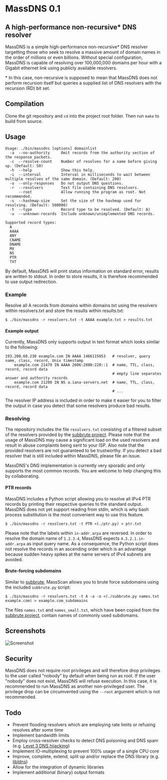 # MassDNS 0.1
## A high-performance non-recursive\* DNS resolver

MassDNS is a simple high-performance non-recursive\* DNS resolver targetting those who seek to resolve a massive amount of domain names in the order of millions or even billions.
Without special configuration, MassDNS is capable of resolving over 100,000,000 domains per hour with a Gigabit ethernet link using publicly available resolvers.

\* In this case, non-recursive is supposed to mean that MassDNS does not perform recursion itself but queries a supplied list of DNS resolvers with the recursion (RD) bit set.

## Compilation
Clone the git repository and `cd` into the project root folder. Then run `make` to build from source.

## Usage
```
Usage: ./bin/massdns [options] domainlist
  -a  --no-authority     Omit records from the authority section of the response packets.
  -c  --resolve-count    Number of resolves for a name before giving up. (Default: 50)
  -h  --help             Show this help.
  -i  --interval         Interval in milliseconds to wait between multiple resolves of the same domain. (Default: 200)
  -o  --only-responses   Do not output DNS questions.
  -r  --resolvers        Text file containing DNS resolvers.
      --root             Allow running the program as root. Not recommended.
  -s  --hashmap-size     Set the size of the hashmap used for resolving. (Default: 500000)
  -t  --type             Record type to be resolved. (Default: A)
  -u  --unknown-records  Include unknown/unimplemented DNS records.

Supported record types:
  A
  AAAA
  ANY
  CNAME
  DNAME
  MX
  NS
  PTR
  TXT
```
By default, MassDNS will print status information on standard error, results are written to stdout. In order to store results, it is therefore recommended to use output redirection.

### Example
Resolve all A records from domains within domains.txt using the resolvers within resolvers.txt and store the results within results.txt:
```
$ ./bin/massdns -r resolvers.txt -t AAAA example.txt > results.txt
```

#### Example output
Currently, MassDNS only supports output in text format which looks similar to the following:
```
193.200.68.230 example.com IN AAAA 1466115053   # resolver, query name, class, record, Unix timestamp
    example.com 21479 IN AAAA 2606:2800:220::1  # name, TTL, class, record, record data
                                                # empty line separates answer and authority records 
    example.com 21200 IN NS a.iana-servers.net  # name, TTL, class, record, record data
                                                # ...
```

The resolver IP address is included in order to make it easier for you to filter the output in case you detect that some resolvers produce bad results.

### Resolving
The repository includes the file `resolvers.txt` consisting of a filtered subset of the resolvers provided by the [subbrute project](https://github.com/TheRook/subbrute).
Please note that the usage of MassDNS may cause a significant load on the used resolvers and result in abuse complaints being sent to your ISP.
Also note that the provided resolvers are not guaranteed to be trustworthy. If you detect a bad resolver that is still included within MassDNS, please file an issue.

MassDNS's DNS implementation is currently very sporadic and only supports the most common records. You are welcome to help changing this by collaborating.

#### PTR records
MassDNS includes a Python script allowing you to resolve all IPv4 PTR records by printing their respective queries to the standard output.
MassDNS does not yet support reading from stdin, which is why bash process substitution is the most convenient way to use this feature.
```
$ ./bin/massdns -r resolvers.txt -t PTR <(./ptr.py) > ptr.txt
```
Please note that the labels within `in-addr.arpa` are reversed. In order to resolve the domain name of `1.2.3.4`, MassDNS expects `4.3.2.1.in-addr.arpa` as input query name.
As a consequence, the Python script does not resolve the records in an ascending order which is an advantage because sudden heavy spikes at the name servers of IPv4 subnets are avoided.

#### Brute-forcing subdomains
Similar to [subbrute](https://github.com/TheRook/subbrute), MassScan allows you to brute force subdomains using the included `subbrute.py` script:
```
$ ./bin/massdns -r resolvers.txt -t A -a -o <(./subbrute.py names.txt example.com) > example.com_subdomains
```

The files `names.txt` and `names_small.txt`, which have been copied from the [subbrute project](https://github.com/TheRook/subbrute), contain names of commonly used subdomains.

## Screenshots
![Screenshot](https://www.cysec.biz/projects/massdns/screenshots/screenshot1.png)

## Security
MassDNS does not require root privileges and will therefore drop privileges to the user called "nobody" by default when being run as root.
If the user "nobody" does not exist, MassDNS will refuse execution. In this case, it is recommended to run MassDNS as another non-privileged user.
The privilege drop can be circumvented using the `--root` argument which is not recommended.

## Todo
- Prevent flooding resolvers which are employing rate limits or refusing resolves after some time
- Implement bandwidth limits
- Employ cross-resolver checks to detect DNS poisoning and DNS spam (e.g. [Level 3 DNS hijacking](https://web.archive.org/web/20140302064622/http://james.bertelson.me/blog/2014/01/level-3-are-now-hijacking-failed-dns-requests-for-ad-revenue-on-4-2-2-x/))
- Implement IO-multiplexing to prevent 100% usage of a single CPU core
- Improve, complete, extend, split up and/or replace the DNS library (e.g. [libldns](https://www.nlnetlabs.nl/projects/ldns/))
- Allow for the integration of dynamic libraries
- Implement additional (binary) output formats
